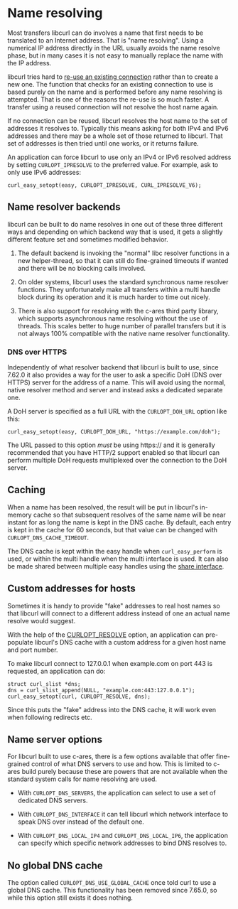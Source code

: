 # Name resolving

Most transfers libcurl can do involves a name that first needs to be
translated to an Internet address. That is "name resolving". Using a numerical
IP address directly in the URL usually avoids the name resolve phase, but in
many cases it is not easy to manually replace the name with the IP address.

libcurl tries hard to [re-use an existing connection](connectionreuse.md)
rather than to create a new one. The function that checks for an existing
connection to use is based purely on the name and is performed before any name
resolving is attempted. That is one of the reasons the re-use is so much
faster. A transfer using a reused connection will not resolve the host name
again.

If no connection can be reused, libcurl resolves the host name to the set of
addresses it resolves to. Typically this means asking for both IPv4 and IPv6
addresses and there may be a whole set of those returned to libcurl. That set
of addresses is then tried until one works, or it returns failure.

An application can force libcurl to use only an IPv4 or IPv6 resolved address
by setting `CURLOPT_IPRESOLVE` to the preferred value. For example, ask to
only use IPv6 addresses:

    curl_easy_setopt(easy, CURLOPT_IPRESOLVE, CURL_IPRESOLVE_V6);

## Name resolver backends

libcurl can be built to do name resolves in one out of these three different
ways and depending on which backend way that is used, it gets a slightly
different feature set and sometimes modified behavior.

1. The default backend is invoking the "normal" libc resolver functions in a
new helper-thread, so that it can still do fine-grained timeouts if wanted and
there will be no blocking calls involved.

2. On older systems, libcurl uses the standard synchronous name resolver
functions. They unfortunately make all transfers within a multi handle block
during its operation and it is much harder to time out nicely.

3. There is also support for resolving with the c-ares third party library,
which supports asynchronous name resolving without the use of threads. This
scales better to huge number of parallel transfers but it is not always 100%
compatible with the native name resolver functionality.

### DNS over HTTPS

Independently of what resolver backend that libcurl is built to use, since
7.62.0 it also provides a way for the user to ask a specific DoH (DNS over
HTTPS) server for the address of a name. This will avoid using the normal,
native resolver method and server and instead asks a dedicated separate one.

A DoH server is specified as a full URL with the `CURLOPT_DOH_URL` option like
this:

    curl_easy_setopt(easy, CURLOPT_DOH_URL, "https://example.com/doh");

The URL passed to this option *must* be using https:// and it is generally
recommended that you have HTTP/2 support enabled so that libcurl can perform
multiple DoH requests multiplexed over the connection to the DoH server.

## Caching

When a name has been resolved, the result will be put in libcurl's in-memory
cache so that subsequent resolves of the same name will be near instant for as
long the name is kept in the DNS cache. By default, each entry is kept in the
cache for 60 seconds, but that value can be changed with
`CURLOPT_DNS_CACHE_TIMEOUT`.

The DNS cache is kept within the easy handle when `curl_easy_perform` is used,
or within the multi handle when the multi interface is used. It can also be
made shared between multiple easy handles using the [share interface](sharing.md).

## Custom addresses for hosts

Sometimes it is handy to provide "fake" addresses to real host names so that
libcurl will connect to a different address instead of one an actual name
resolve would suggest.

With the help of the
[CURLOPT_RESOLVE](https://curl.se/libcurl/c/CURLOPT_RESOLVE.html) option,
an application can pre-populate libcurl's DNS cache with a custom address for
a given host name and port number.

To make libcurl connect to 127.0.0.1 when example.com on port 443 is
requested, an application can do:

    struct curl_slist *dns;
    dns = curl_slist_append(NULL, "example.com:443:127.0.0.1");
    curl_easy_setopt(curl, CURLOPT_RESOLVE, dns);

Since this puts the "fake" address into the DNS cache, it will work even when
following redirects etc.

## Name server options

For libcurl built to use c-ares, there is a few options available that offer
fine-grained control of what DNS servers to use and how. This is limited to
c-ares build purely because these are powers that are not available when the
standard system calls for name resolving are used.

 - With `CURLOPT_DNS_SERVERS`, the application can select to use a set of
   dedicated DNS servers.

 - With `CURLOPT_DNS_INTERFACE` it can tell libcurl which network interface to speak
   DNS over instead of the default one.

 - With `CURLOPT_DNS_LOCAL_IP4` and `CURLOPT_DNS_LOCAL_IP6`, the application
   can specify which specific network addresses to bind DNS resolves to.

## No global DNS cache

The option called `CURLOPT_DNS_USE_GLOBAL_CACHE` once told curl to use a
global DNS cache. This functionality has been removed since 7.65.0, so while
this option still exists it does nothing.
